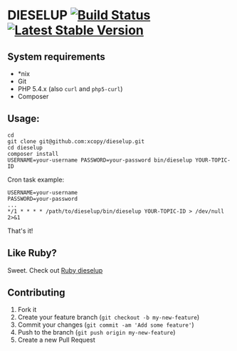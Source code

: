 
DIESELUP [![Build Status](https://travis-ci.org/xcopy/dieselup.svg?branch=master)](https://travis-ci.org/xcopy/dieselup) [![Latest Stable Version](https://poser.pugx.org/xcopy/dieselup/v/stable)](https://packagist.org/packages/xcopy/dieselup)
========

System requirements
-------------------

* *nix
* Git
* PHP 5.4.x (also `curl` and `php5-curl`)
* Composer

Usage:
------

```shell
cd
git clone git@github.com:xcopy/dieselup.git
cd dieselup
composer install
USERNAME=your-username PASSWORD=your-password bin/dieselup YOUR-TOPIC-ID
```

Cron task example:

```shell
USERNAME=your-username
PASSWORD=your-password
...
*/1 * * * * /path/to/dieselup/bin/dieselup YOUR-TOPIC-ID > /dev/null 2>&1
```

That's it!

Like Ruby?
---------

Sweet. Check out [Ruby dieselup](https://github.com/xcopy/dieselup-ruby) 

Contributing
------------

1. Fork it
2. Create your feature branch (`git checkout -b my-new-feature`)
3. Commit your changes (`git commit -am 'Add some feature'`)
4. Push to the branch (`git push origin my-new-feature`)
5. Create a new Pull Request
